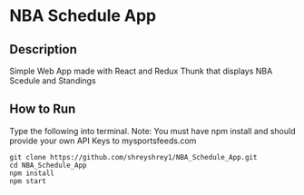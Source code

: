 # NBA Schedule App

## Description
Simple Web App made with React and Redux Thunk that displays NBA Scedule and Standings

## How to Run
Type the following into terminal.
Note: You must have npm install and should provide your own API Keys to mysportsfeeds.com
```
git clone https://github.com/shreyshrey1/NBA_Schedule_App.git
cd NBA_Schedule_App
npm install
npm start
```

